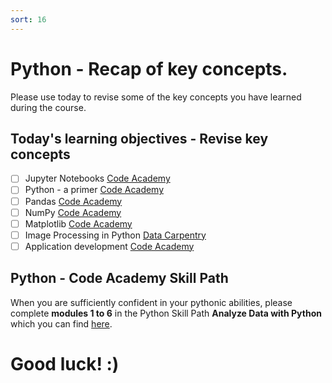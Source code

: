 ```yaml
---
sort: 16
---
```


# Python - Recap of key concepts.

Please use today to revise some of the key concepts you have learned during the course.

## Today's learning objectives - Revise key concepts

- [ ] Jupyter Notebooks [Code Academy](https://www.codecademy.com/articles/getting-started-with-jupyter)
- [ ] Python - a primer [Code Academy](https://www.codecademy.com/learn/learn-python-3)
- [ ] Pandas [Code Academy](https://www.codecademy.com/learn/data-processing-pandas)
- [ ] NumPy [Code Academy](https://www.codecademy.com/learn/intro-statistics-numpy/modules/dspath-intro-numpy)
- [ ] Matplotlib [Code Academy](https://www.codecademy.com/learn/data-visualization-python)
- [ ] Image Processing in Python [Data Carpentry](https://datacarpentry.org/image-processing/)
- [ ] Application development [Code Academy](https://www.codecademy.com/learn/learn-flask/modules/introduction-to-flask)

## Python - Code Academy Skill Path

When you are sufficiently confident in your pythonic abilities, please complete **modules 1 to 6** in the Python Skill Path **Analyze Data with Python** which you can find [here](https://www.codecademy.com/learn/paths/analyze-data-with-python).


# Good luck! :)
